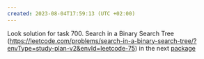 ```yaml
---
created: 2023-08-04T17:59:13 (UTC +02:00)
---
```

Look solution for task 700. Search in a Binary Search Tree
(https://leetcode.com/problems/search-in-a-binary-search-tree/?envType=study-plan-v2&envId=leetcode-75) in the next
[package](../../../../Recursion_I/Recurrence_Relation/Search_in_a_Binary_Search_Tree)
